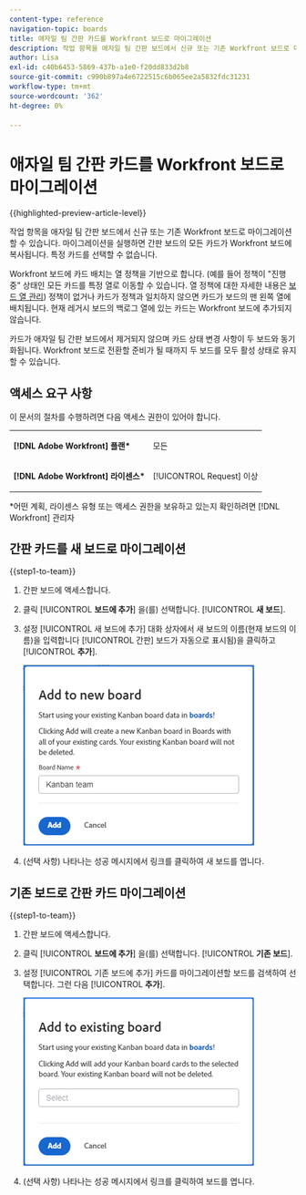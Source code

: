 ```yaml
---
content-type: reference
navigation-topic: boards
title: 애자일 팀 간판 카드를 Workfront 보드로 마이그레이션
description: 작업 항목을 애자일 팀 간판 보드에서 신규 또는 기존 Workfront 보드로 마이그레이션할 수 있습니다.
author: Lisa
exl-id: c40b6453-5869-437b-a1e0-f20dd833d2b8
source-git-commit: c990b897a4e6722515c6b065ee2a5832fdc31231
workflow-type: tm+mt
source-wordcount: '362'
ht-degree: 0%

---
```


# 애자일 팀 간판 카드를 Workfront 보드로 마이그레이션

{{highlighted-preview-article-level}}

작업 항목을 애자일 팀 간판 보드에서 신규 또는 기존 Workfront 보드로 마이그레이션할 수 있습니다. 마이그레이션을 실행하면 간판 보드의 모든 카드가 Workfront 보드에 복사됩니다. 특정 카드를 선택할 수 없습니다.

Workfront 보드에 카드 배치는 열 정책을 기반으로 합니다. (예를 들어 정책이 &quot;진행 중&quot; 상태인 모든 카드를 특정 열로 이동할 수 있습니다. 열 정책에 대한 자세한 내용은 [보드 열 관리](/help/quicksilver/agile/get-started-with-boards/manage-board-columns.md)) 정책이 없거나 카드가 정책과 일치하지 않으면 카드가 보드의 맨 왼쪽 열에 배치됩니다. 현재 레거시 보드의 백로그 열에 있는 카드는 Workfront 보드에 추가되지 않습니다.

카드가 애자일 팀 간판 보드에서 제거되지 않으며 카드 상태 변경 사항이 두 보드와 동기화됩니다. Workfront 보드로 전환할 준비가 될 때까지 두 보드를 모두 활성 상태로 유지할 수 있습니다.

## 액세스 요구 사항

이 문서의 절차를 수행하려면 다음 액세스 권한이 있어야 합니다.

<table style="table-layout:auto">
 <col>
 </col>
 <col>
 </col>
 <tbody>
  <tr>
   <td role="rowheader"><strong>[!DNL Adobe Workfront] 플랜*</strong></td>
   <td> <p>모든</p> </td>
  </tr>
  <tr>
   <td role="rowheader"><strong>[!DNL Adobe Workfront] 라이센스*</strong></td>
   <td> <p>[!UICONTROL Request] 이상</p> </td>
  </tr>
 </tbody>
</table>

&#42;어떤 계획, 라이센스 유형 또는 액세스 권한을 보유하고 있는지 확인하려면 [!DNL Workfront] 관리자

## 간판 카드를 새 보드로 마이그레이션

{{step1-to-team}}

1. 간판 보드에 액세스합니다.
1. 클릭 [!UICONTROL **보드에 추가**] 을(를) 선택합니다. [!UICONTROL **새 보드**].
1. 설정 [!UICONTROL 새 보드에 추가] 대화 상자에서 새 보드의 이름(현재 보드의 이름)을 입력합니다 [!UICONTROL 간판] 보드가 자동으로 표시됨)을 클릭하고 [!UICONTROL **추가**].

   ![새 보드에 간판 카드 추가](assets/add-kanban-cards-to-new-board-dialog.png)

1. (선택 사항) 나타나는 성공 메시지에서 링크를 클릭하여 새 보드를 엽니다.

## 기존 보드로 간판 카드 마이그레이션

{{step1-to-team}}

1. 간판 보드에 액세스합니다.
1. 클릭 [!UICONTROL **보드에 추가**] 을(를) 선택합니다. [!UICONTROL **기존 보드**].
1. 설정 [!UICONTROL 기존 보드에 추가] 카드를 마이그레이션할 보드를 검색하여 선택합니다. 그런 다음 [!UICONTROL **추가**].

   ![기존 보드에 간판 카드 추가](assets/add-kanban-cards-to-existing-board-dialog.png)

1. (선택 사항) 나타나는 성공 메시지에서 링크를 클릭하여 보드를 엽니다.
